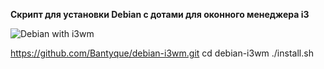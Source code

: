 
**Скрипт для установки Debian с дотами для оконного менеджера i3**

![Debian with i3wm](https://i.imgur.com/FuRvb9n.png)

https://github.com/Bantyque/debian-i3wm.git
cd debian-i3wm
./install.sh
